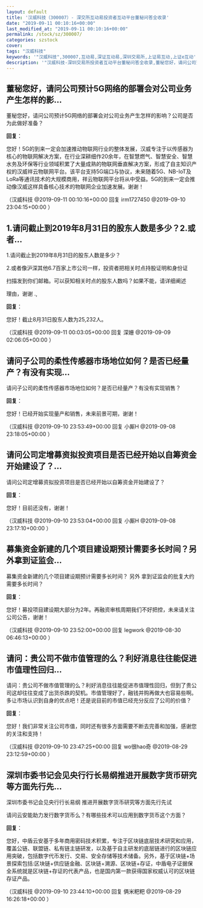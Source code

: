 ```yaml
---
layout: default
title: '汉威科技（300007）- 深交所互动易投资者互动平台董秘问答全收录'
date: "2019-09-11 00:10:16+00:00"
last_modified_at: "2019-09-11 00:10:16+00:00"
permalink: /stock/sz/300007/
categories: szstock
cover: 
tags: "汉威科技"
keywords: '"汉威科技",300007,互动易,深证互动易,深圳交易所,上证易互动,上证e互动'
description: '"汉威科技-深圳交易所投资者互动平台董秘问答全收录,董秘您好，请问公司预计5G网络的部署会对公司业务产生怎样的影响？公司是否为此做好准备？"'
---
```


## 董秘您好，请问公司预计5G网络的部署会对公司业务产生怎样的影...

董秘您好，请问公司预计5G网络的部署会对公司业务产生怎样的影响？公司是否为此做好准备？

**回复**：

您好！5G的到来一定会加速推动物联网行业的整体发展，汉威专注于以传感器为核心的物联网解决方案，在行业深耕细作20余年，在智慧燃气、智慧安全、智慧水务及环保等行业领域积累了大量成熟的物联网垂直解决方案，形成了自主知识产权的汉威祥云物联网平台。该平台支持5G端口与协议，未来随着5G、NB-IoT及LoRa等通讯技术的大规模商用，祥云物联网平台将从中受益。5G的到来一定会推动像汉威这样具备核心技术的物联网企业加速发展。谢谢！ 

（汉威科技  @2019-09-11 00:10:16+00:00 回复 irm1727450  @2019-09-10 23:04:15+00:00 ）

## 1.请问截止到2019年8月31日的股东人数是多少？2.或者...

1.请问截止到2019年8月31日的股东人数是多少？                           

2.或者像沪深其他6.7百家上市公司一样，投资者把相关时点持股证明和身份证 

扫描发到你们邮箱。可以获知相关时点的股东人数吗？如果不能，请详细阐述

理由，谢谢 .,

**回复**：

您好！截止8月31日股东人数为25,232人。 

（汉威科技  @2019-09-11 00:03:05+00:00 回复 深姗  @2019-09-09 02:06:05+00:00 ）

## 请问子公司的柔性传感器市场地位如何？是否已经量产？有没有实现...

请问子公司的柔性传感器市场地位如何？是否已经量产？有没有实现销售？

**回复**：

您好！已经开始实现量产和销售，未来前景可期，谢谢！ 

（汉威科技  @2019-09-10 23:53:49+00:00 回复 小厮H  @2019-09-08 23:18:05+00:00 ）

## 请问公司定增募资拟投资项目是否已经开始以自筹资金开始建设了？...

请问公司定增募资拟投资项目是否已经开始以自筹资金开始建设了？

**回复**：

您好！目前还没有，谢谢！ 

（汉威科技  @2019-09-10 23:53:04+00:00 回复 小厮H  @2019-09-08 23:17:10+00:00 ）

## 募集资金新建的几个项目建设期预计需要多长时间？另外拿到证监会...

募集资金新建的几个项目建设期预计需要多长时间？
另外 拿到证监会的批复大约需要多长时间？

**回复**：

您好！募投项目建设期大部分为2年。再融资审核周期我们不好把控，未来请关注公司公告，谢谢！ 

（汉威科技  @2019-09-10 23:52:00+00:00 回复 legwork  @2019-08-30 06:46:13+00:00 ）

## 请问：贵公司不做市值管理的么？利好消息往往能促进市值理性回归...

请问：贵公司不做市值管理的么？利好消息往往能促进市值理性回归，但到了贵公司这却往往变成了出货杀跌的契机。市值管理好了，融钱并购再做大也容易些啊。多让市场认识到自身的优点吧！还是说目前的市值已经充分反应了公司的价值？

**回复**：

您好！我们非常关注公司市值，同时还有很多方面需要不断去完善和加强，感谢您的关注和支持！ 

（汉威科技  @2019-09-10 23:47:25+00:00 回复 wo很hao奇  @2019-08-29 23:12:59+00:00 ）

## 深圳市委书记会见央行行长易纲推进开展数字货币研究等方面先行先...

深圳市委书记会见央行行长易纲 推进开展数字货币研究等方面先行先试

请问云安能助力发行数字货币么？有哪些技术可以应用到数字货币这个方面？

**回复**：

您好，中盾云安基于多年商用密码技术积累，专注于区块链底层技术研究和应用，覆盖公链、联盟链、私有链主链研发，以及基于自主研发的底层链进行的区块链应用突破，包括数字代币发行、交易、安全存储等技术储备。另外，基于区块链+场景探索包括:区块链+供应链金融、区块链+溯源、区块链+存证，中盾电子证据保全系统就是区块链+存证的代表产品，也是国内第一款获得国家权威认可的区块链存证产品。 

（汉威科技  @2019-09-10 23:44:10+00:00 回复 俩米粑粑  @2019-08-29 16:26:18+00:00 ）

